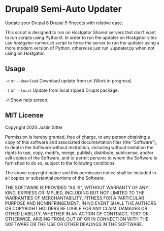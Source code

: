 # Drupal9 Semi-Auto Updater

Update your Drupal 8 Drupal 9 Projects with relative ease.

This script is designed to run on Hostgator Shared servers that don't want to run scripts using Python3. In order to run the updater on Hostgator sites use hostgator-runner.sh script to force the server to run the updater using a more modern version of Python, otherwise just run ./updater.py when not using on Hostgator.

## Usage

`-d` or `--download` Download update from url.(Work in progress)

`-l` or `--local` Update from local zipped Drupal package.

`-h` Show help screen.

## MIT License

Copyright 2020 Justin Sitter

Permission is hereby granted, free of charge, to any person obtaining a copy of this software and associated documentation files (the "Software"), to deal in the Software without restriction, including without limitation the rights to use, copy, modify, merge, publish, distribute, sublicense, and/or sell copies of the Software, and to permit persons to whom the Software is furnished to do so, subject to the following conditions:

The above copyright notice and this permission notice shall be included in all copies or substantial portions of the Software.

THE SOFTWARE IS PROVIDED "AS IS", WITHOUT WARRANTY OF ANY KIND, EXPRESS OR IMPLIED, INCLUDING BUT NOT LIMITED TO THE WARRANTIES OF MERCHANTABILITY, FITNESS FOR A PARTICULAR PURPOSE AND NONINFRINGEMENT. IN NO EVENT SHALL THE AUTHORS OR COPYRIGHT HOLDERS BE LIABLE FOR ANY CLAIM, DAMAGES OR OTHER LIABILITY, WHETHER IN AN ACTION OF CONTRACT, TORT OR OTHERWISE, ARISING FROM, OUT OF OR IN CONNECTION WITH THE SOFTWARE OR THE USE OR OTHER DEALINGS IN THE SOFTWARE.